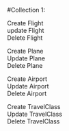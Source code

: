 #Collection 1:

Create Flight  
update Flight  
Delete Flight  

Create Plane  
Update Plane  
Delete Plane  

Create Airport  
Update Airport  
Delete Airport  

Create TravelClass  
Update TravelClass  
Delete TravelClass  
